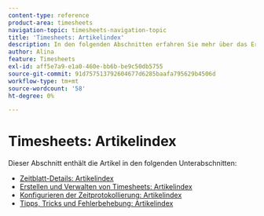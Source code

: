 ```yaml
---
content-type: reference
product-area: timesheets
navigation-topic: timesheets-navigation-topic
title: 'Timesheets: Artikelindex'
description: In den folgenden Abschnitten erfahren Sie mehr über das Erstellen, Bearbeiten, Genehmigen und Verwalten von Timesheets, Timesheet-Profilen und Stundentypen.
author: Alina
feature: Timesheets
exl-id: aff5e7a9-e1a0-460e-bb6b-be9c50db5755
source-git-commit: 91d757513792604677d6285baafa795629b4506d
workflow-type: tm+mt
source-wordcount: '58'
ht-degree: 0%

---
```


# Timesheets: Artikelindex

<!-- Audited: 12/2023 -->

Dieser Abschnitt enthält die Artikel in den folgenden Unterabschnitten:

* [Zeitblatt-Details: Artikelindex](../timesheets/timesheets/timesheets.md)
* [Erstellen und Verwalten von Timesheets: Artikelindex](../timesheets/create-and-manage-timesheets/create-and-manage-timesheets.md)
* [Konfigurieren der Zeitprotokollierung: Artikelindex](../timesheets/config-timesheet-prefs/configure-timesheet-preferences.md)
* [Tipps, Tricks und Fehlerbehebung: Artikelindex](../timesheets/tips-tricks-and-troubleshooting/tips-tricks-and-troubleshooting-timesheets.md)
